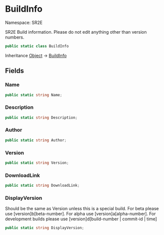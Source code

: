 # BuildInfo

Namespace: SR2E

SR2E Build information. Please do not edit anything other than version numbers.

```csharp
public static class BuildInfo
```

Inheritance [Object](https://docs.microsoft.com/en-us/dotnet/api/system.object) → [BuildInfo](/docs/dev/api/sr2e/buildinfo)

## Fields

### **Name**

```csharp
public static string Name;
```

### **Description**

```csharp
public static string Description;
```

### **Author**

```csharp
public static string Author;
```

### **Version**

```csharp
public static string Version;
```

### **DownloadLink**

```csharp
public static string DownloadLink;
```

### **DisplayVersion**

Should be the same as Version unless this is a special build. For beta please use [version]b[beta-number].
 For alpha use [version]a[alpha-number].
 For development builds please use [version]d[build-number | commit-id | time]

```csharp
public static string DisplayVersion;
```
